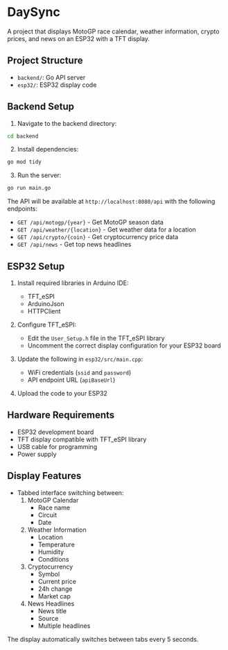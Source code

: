 # DaySync

A project that displays MotoGP race calendar, weather information, crypto prices, and news on an ESP32 with a TFT display.

## Project Structure

- `backend/`: Go API server
- `esp32/`: ESP32 display code

## Backend Setup

1. Navigate to the backend directory:
```bash
cd backend
```

2. Install dependencies:
```bash
go mod tidy
```

3. Run the server:
```bash
go run main.go
```

The API will be available at `http://localhost:8080/api` with the following endpoints:
- `GET /api/motogp/{year}` - Get MotoGP season data
- `GET /api/weather/{location}` - Get weather data for a location
- `GET /api/crypto/{coin}` - Get cryptocurrency price data
- `GET /api/news` - Get top news headlines

## ESP32 Setup

1. Install required libraries in Arduino IDE:
   - TFT_eSPI
   - ArduinoJson
   - HTTPClient

2. Configure TFT_eSPI:
   - Edit the `User_Setup.h` file in the TFT_eSPI library
   - Uncomment the correct display configuration for your ESP32 board

3. Update the following in `esp32/src/main.cpp`:
   - WiFi credentials (`ssid` and `password`)
   - API endpoint URL (`apiBaseUrl`)

4. Upload the code to your ESP32

## Hardware Requirements

- ESP32 development board
- TFT display compatible with TFT_eSPI library
- USB cable for programming
- Power supply

## Display Features

- Tabbed interface switching between:
  1. MotoGP Calendar
     - Race name
     - Circuit
     - Date
  2. Weather Information
     - Location
     - Temperature
     - Humidity
     - Conditions
  3. Cryptocurrency
     - Symbol
     - Current price
     - 24h change
     - Market cap
  4. News Headlines
     - News title
     - Source
     - Multiple headlines

The display automatically switches between tabs every 5 seconds. 